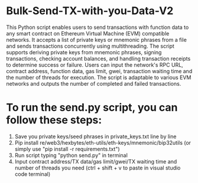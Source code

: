 # Bulk-Send-TX-with-you-Data-V2
This Python script enables users to send transactions with function data to any smart contract on Ethereum Virtual Machine (EVM) compatible networks. It accepts a list of private keys or mnemonic phrases from a file and sends transactions concurrently using multithreading. The script supports deriving private keys from mnemonic phrases, signing transactions, checking account balances, and handling transaction receipts to determine success or failure. Users can input the network's RPC URL, contract address, function data, gas limit, gwei, transaction waiting time and the number of threads for execution. The script is adaptable to various EVM networks and outputs the number of completed and failed transactions.

# To run the send.py script, you can follow these steps:
1. Save you private keys/seed phrases in private_keys.txt line by line
2. Pip install re/web3/hexbytes/eth-utils/eth-keys/mnemonic/bip32utils (or simply use "pip install -r requirements.txt")
3. Run script typing "python send.py" in terminal
4. Input contract address/TX data/gas limit/gwei/TX waiting time and number of threads you need (ctrl + shift + v to paste in visual studio code terminal)
